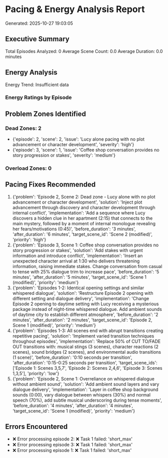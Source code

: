# Pacing & Energy Analysis Report

Generated: 2025-10-27 19:03:05

## Executive Summary

Total Episodes Analyzed: 0
Average Scene Count: 0.0
Average Duration: 0.0 minutes

## Energy Analysis

Energy Trend: Insufficient data

### Energy Ratings by Episode

## Problem Zones Identified

### Dead Zones: 2
- {'episode': 2, 'scene': 2, 'issue': 'Lucy alone pacing with no plot advancement or character development', 'severity': 'high'}
- {'episode': 3, 'scene': 1, 'issue': 'Coffee shop conversation provides no story progression or stakes', 'severity': 'medium'}

### Overload Zones: 0

## Pacing Fixes Recommended

1. {'problem': 'Episode 2, Scene 2: Dead zone - Lucy alone with no plot advancement or character development', 'solution': 'Inject plot advancement through discovery and character development through internal conflict', 'implementation': 'Add a sequence where Lucy discovers a hidden clue in her apartment (2:15) that connects to the main mystery, followed by a moment of internal monologue revealing her fears/motivations (0:45)', 'before_duration': '3 minutes', 'after_duration': '6 minutes', 'target_scene_id': 'Scene 2 (modified)', 'priority': 'high'}
2. {'problem': 'Episode 3, Scene 1: Coffee shop conversation provides no story progression or stakes', 'solution': 'Add stakes with urgent information and introduce conflict', 'implementation': 'Insert an unexpected character arrival at 1:30 who delivers threatening information, raising immediate stakes. Change conversation from casual to tense with 25% dialogue trim to increase pace', 'before_duration': '5 minutes', 'after_duration': '5 minutes', 'target_scene_id': 'Scene 1 (modified)', 'priority': 'medium'}
3. {'problem': 'Episodes 1-2: Identical opening settings and similar whispered dialogue', 'solution': 'Restructure Episode 2 opening with different setting and dialogue delivery', 'implementation': 'Change Episode 2 opening to daytime setting with Lucy receiving a mysterious package instead of night-time whispered dialogue. Add ambient sounds of daytime city to establish different atmosphere', 'before_duration': '2 minutes', 'after_duration': '2 minutes', 'target_scene_id': 'Episode 2, Scene 1 (modified)', 'priority': 'medium'}
4. {'problem': 'Episodes 1-3: All scenes end with abrupt transitions creating repetitive pacing', 'solution': 'Implement varied transition techniques throughout episodes', 'implementation': 'Replace 50% of CUT TO/FADE OUT transitions with: musical stings (3 scenes), character reactions (2 scenes), sound bridges (2 scenes), and environmental audio transitions (1 scene)', 'before_duration': '0:10 seconds per transition', 'after_duration': '0:15-0:25 seconds per transition', 'target_scene_ids': ['Episode 1: Scenes 3,5,7', 'Episode 2: Scenes 2,4,6', 'Episode 3: Scenes 1,3,5'], 'priority': 'low'}
5. {'problem': 'Episode 2, Scene 1: Overreliance on whispered dialogue without ambient sound', 'solution': 'Add ambient sound layers and vary dialogue delivery', 'implementation': 'Layer in coffee shop background sounds (0:00), vary dialogue between whispers (30%) and normal speech (70%), add subtle musical underscoring during tense moments', 'before_duration': '4 minutes', 'after_duration': '4 minutes', 'target_scene_id': 'Scene 1 (modified)', 'priority': 'medium'}

## Errors Encountered

- ❌ Error processing episode 2: ❌ Task 1 failed: 'short_max'
- ❌ Error processing episode 3: ❌ Task 1 failed: 'short_max'
- ❌ Error processing episode 1: ❌ Task 1 failed: 'short_max'
